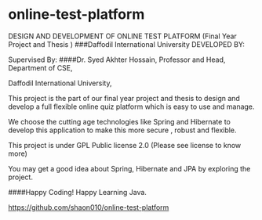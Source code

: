 # online-test-platform

DESIGN AND DEVELOPMENT OF ONLINE TEST PLATFORM
(Final Year Project and Thesis )
###Daffodil International University
DEVELOPED BY:











Supervised By:
####Dr. Syed Akhter Hossain,
Professor and Head,
Department of CSE,

Daffodil International University,





This project is the part of our final year project and thesis to design and develop a full flexible online quiz platform which is easy to use and manage.

We choose the cutting age technologies like Spring and Hibernate to develop this application to make this more secure , robust and flexible.

This project is under GPL Public license 2.0 (Please see license to know more)

You may get a good idea about Spring, Hibernate and JPA by exploring the project.

####Happy Coding! Happy Learning Java.

https://github.com/shaon010/online-test-platform

